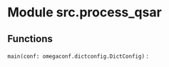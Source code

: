 Module src.process_qsar
=======================

Functions
---------

    
`main(conf: omegaconf.dictconfig.DictConfig)`
: